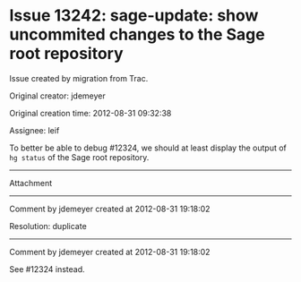 # Issue 13242: sage-update: show uncommited changes to the Sage root repository

Issue created by migration from Trac.

Original creator: jdemeyer

Original creation time: 2012-08-31 09:32:38

Assignee: leif

To better be able to debug #12324, we should at least display the output of `hg status` of the Sage root repository.


---

Attachment


---

Comment by jdemeyer created at 2012-08-31 19:18:02

Resolution: duplicate


---

Comment by jdemeyer created at 2012-08-31 19:18:02

See #12324 instead.
